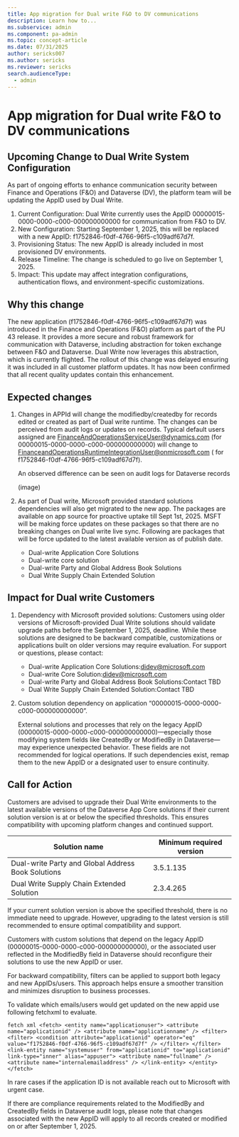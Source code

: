 ```yaml
---
title: App migration for Dual write F&O to DV communications
description: Learn how to...
ms.subservice: admin
ms.component: pa-admin
ms.topic: concept-article
ms.date: 07/31/2025
author: sericks007
ms.author: sericks
ms.reviewer: sericks
search.audienceType: 
  - admin
---
```


# App migration for Dual write F&O to DV communications

## Upcoming Change to Dual Write System Configuration
As part of ongoing efforts to enhance communication security between Finance and Operations (F&O) and Dataverse (DV), the platform team will be updating the AppID used by Dual Write.

1. Current Configuration: Dual Write currently uses the AppID 00000015-0000-0000-c000-000000000000 for communication from F&O to DV.
1. New Configuration: Starting September 1, 2025, this will be replaced with a new AppID: f1752846-f0df-4766-96f5-c109adf67d7f.
1. Provisioning Status: The new AppID is already included in most provisioned DV environments.
1. Release Timeline: The change is scheduled to go live on September 1, 2025.
1. Impact: This update may affect integration configurations, authentication flows, and environment-specific customizations.

## Why this change
The new application (f1752846-f0df-4766-96f5-c109adf67d7f) was introduced in the Finance and Operations (F&O) platform as part of the PU 43 release. It provides a more secure and robust framework for communication with Dataverse, including abstraction for token exchange between F&O and Dataverse.
Dual Write now leverages this abstraction, which is currently flighted. The rollout of this change was delayed ensuring it was included in all customer platform updates. It has now been confirmed that all recent quality updates contain this enhancement.

## Expected changes
1. Changes in APPId will change the modifiedby/createdby for records edited or created as part of Dual write runtime. The changes can be perceived from audit logs or updates on records. Typical default users assigned are FinanceAndOperationsServiceUser@dynamics.com (for 00000015-0000-0000-c000-000000000000) will change to FinanceandOperationsRuntimeIntegrationUser@onmicrosoft.com ( for f1752846-f0df-4766-96f5-c109adf67d7f).

    An observed difference can be seen on audit logs for Dataverse records

    (image)

1. As part of Dual write, Microsoft provided standard solutions dependencies will also get migrated to the new app. The packages are available on app source for proactive uptake till Sept 1st, 2025. MSFT will be making force updates on these packages so that there are no breaking changes on Dual write live sync. Following are packages that will be force updated to the latest available version as of publish date.
  
    - Dual-write Application Core Solutions
    - Dual-write core solution
    - Dual-write Party and Global Address Book Solutions
    - Dual Write Supply Chain Extended Solution

## Impact for Dual write Customers

1. Dependency with Microsoft provided solutions:
    Customers using older versions of Microsoft-provided Dual Write solutions should validate upgrade paths before the September 1, 2025, deadline. While these solutions are designed to be backward compatible, customizations or applications built on older versions may require evaluation.
For support or questions, please contact:

    - Dual-write Application Core Solutions:didev@microsoft.com
    - Dual-write Core Solution:didev@microsoft.com
    - Dual-write Party and Global Address Book Solutions:Contact TBD
    - Dual Write Supply Chain Extended Solution:Contact TBD

1. Custom solution dependency on application “00000015-0000-0000-c000-000000000000”.

    External solutions and processes that rely on the legacy AppID (00000015-0000-0000-c000-000000000000)—especially those modifying system fields like CreatedBy or ModifiedBy in Dataverse—may experience unexpected behavior. These fields are not recommended for logical operations. If such dependencies exist, remap them to the new AppID or a designated user to ensure continuity.

## Call for Action 
Customers are advised to upgrade their Dual Write environments to the latest available versions of the Dataverse App Core solutions if their current solution version is at or below the specified thresholds. This ensures compatibility with upcoming platform changes and continued support.

| Solution name | Minimum required version|
|----------|------------------------|
| Dual-write Party and Global Address Book Solutions | 3.5.1.135 |
| Dual Write Supply Chain Extended Solution| 2.3.4.265 |

If your current solution version is above the specified threshold, there is no immediate need to upgrade. However, upgrading to the latest version is still recommended to ensure optimal compatibility and support.

Customers with custom solutions that depend on the legacy AppID (00000015-0000-0000-c000-000000000000), or the associated user reflected in the ModifiedBy field in Dataverse should reconfigure their solutions to use the new AppID or user.

For backward compatibility, filters can be applied to support both legacy and new AppIDs/users. This approach helps ensure a smoother transition and minimizes disruption to business processes.

To validate which emails/users would get updated on the new appid use following fetchxml to evaluate. 

`fetch xml
<fetch>
  <entity name="applicationuser">
    <attribute name="applicationid" />
    <attribute name="applicationname" />
    <filter>
      <filter>
        <condition attribute="applicationid" operator="eq" value="f1752846-f0df-4766-96f5-c109adf67d7f" />
      </filter>
    </filter>
    <link-entity name="systemuser" from="applicationid" to="applicationid" link-type="inner" alias="appuser">
      <attribute name="fullname" />
      <attribute name="internalemailaddress" />
    </link-entity>
  </entity>
</fetch>
`

In rare cases if the application ID is not available reach out to Microsoft with urgent case.

If there are compliance requirements related to the ModifiedBy and CreatedBy fields in Dataverse audit logs, please note that changes associated with the new AppID will apply to all records created or modified on or after September 1, 2025.



